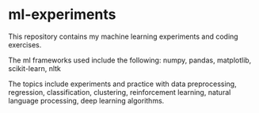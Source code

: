 # ml-experiments
This repository contains my machine learning experiments and coding exercises.

The ml frameworks used include the following: numpy, pandas, matplotlib, scikit-learn, nltk

The topics include experiments and practice with data preprocessing, regression, classification, clustering, reinforcement learning, natural language processing, deep learning algorithms.
